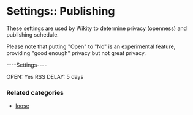 # Settings:: Publishing

These settings are used by Wikity to determine privacy (openness) and publishing schedule. 

Please note that putting "Open" to "No" is an experimental feature, providing "good enough" privacy but not great privacy.

----Settings----

OPEN: Yes
RSS DELAY: 5 days

### Related categories

- [loose](../loose)
